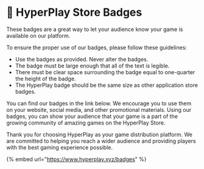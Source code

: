 # 📛 HyperPlay Store Badges

These badges are a great way to let your audience know your game is available on our platform.

To ensure the proper use of our badges, please follow these guidelines:

* Use the badges as provided. Never alter the badges.
* The badge must be large enough that all of the text is legible.
* There must be clear space surrounding the badge equal to one-quarter the height of the badge.
* The HyperPlay badge should be the same size as other application store badges.

You can find our badges in the link below. We encourage you to use them on your website, social media, and other promotional materials. Using our badges, you can show your audience that your game is a part of the growing community of amazing games on the HyperPlay Store.

Thank you for choosing HyperPlay as your game distribution platform. We are committed to helping you reach a wider audience and providing players with the best gaming experience possible.

{% embed url="https://www.hyperplay.xyz/badges" %}
